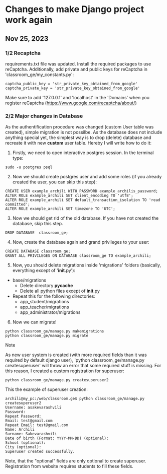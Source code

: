 # Changes to make Django project work again

## Nov 25, 2023
### 1/2 Recaptcha
requirements.txt file was updated. Install the required packages to use reCaptcha.
Additionally, add private and public keys for reCaptcha in 'classroom_ge/my_constants.py':
```
captcha_public_key = 'str_private_key_obtained_from_google'
captcha_private_key = 'str_private_key_obtained_from_google'
```
Make sure to add '127.0.0.1' and 'localhost' in the 'Domains' when you register reCaptcha (https://www.google.com/recaptcha/about/)



### 2/2 Major changes in Database
As the authentification procedure was changed (custom User table was created), simple migration is not possilbe. As the database does not include anything special yet, the simplest way is to drop (delete) database and recreate it with new **custom** user table. Hereby I will write how to do it:

1) Firstly, we need to open interactive postgres session. In the terminal type:
```
sudo -u postgres psql
```
2) Now we should create postgres user and add some roles (if you already created the user, you can skip this step):
```
CREATE USER example_archili WITH PASSWORD example_archilis_password;
ALTER ROLE example_archili SET client_encoding TO 'utf8';
ALTER ROLE example_archili SET default_transaction_isolation TO 'read committed';
ALTER ROLE example_archili SET timezone TO 'UTC';
```
3) Now we should get rid of the old database. If you have not created the database, skip this step.
```
DROP DATABASE  classroom_ge;
```
4) Now, create the database again and grand privileges to your user:
```
CREATE DATABASE classroom_ge;
GRANT ALL PRIVILEGES ON DATABASE classroom_ge TO example_archili;
```
5) Now, you should delete migrations inside 'migrations' folders (basically, everything except of '__init__.py'):
- base/migrations
    - Delete directory __pycache__
    - Delete all python files except of __init__.py
- Repeat this for the following directories:
    - app_student/migrations
    - app_teacher/migrations
    - app_administrator/migrations
6) Now we can migrate!
```
python classroom_ge/manage.py makemigrations
python classroom_ge/manage.py migrate
```
> [!NOTE]
> As new user system is created (with more required fields than it was required by default django user), 'python classroom_ge/manage.py createsuperuser' will throw an error that some required stuff is missing. For this reason, I created a custom registration for superuser:
>   ```
>   python classroom_ge/manage.py createsuperuser2
>   ```
>
> This the example of superuser creation:
>   ```
>   archili@my_pc:/web/classroom.ge$ python classroom_ge/manage.py createsuperuser2
>   Username: asakevarashvili
>   Password:
>   Repeat Password:
>   Email: test@gmail.com
>   Repeat Email: test@gmail.com
>   Name: Archili
>   Surname: Sakevarashvili
>   Date of birth (Format: YYYY-MM-DD) (optional):
>   School (optional):
>   City (optional):
>   Superuser created successfully.
>   ```
> Note, that the "optional" fields are only optional to create superuser. Registration from website requires students to fill these fields.